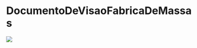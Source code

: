 # DocumentoDeVisaoFabricaDeMassas

 <a href="https://travis-ci.org/naiieandrade/FabricaDeMassas-ChefNery/"><img src="https://travis-ci.org/naiieandrade/FabricaDeMassas-ChefNery.svg?branch=devel"></a>
